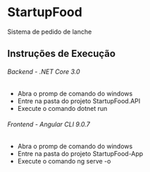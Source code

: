 # StartupFood
Sistema de pedido de lanche

## Instruções de Execução

###### Backend - .NET Core 3.0

 - Abra o promp de comando do windows
 - Entre na pasta do projeto StartupFood.API
 - Execute o comando dotnet run

###### Frontend - Angular CLI 9.0.7

 - Abra o promp de comando do windows
 - Entre na pasta do projeto StartupFood-App
 - Execute o comando ng serve -o